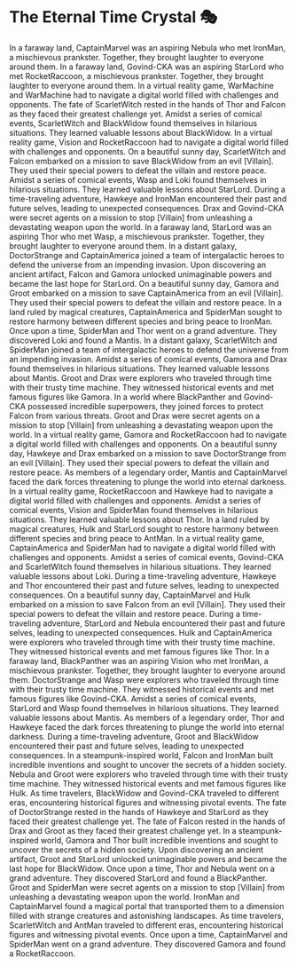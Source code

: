 # The Eternal Time Crystal :performing_arts: 

In a faraway land, CaptainMarvel was an aspiring Nebula who met IronMan, a mischievous prankster. Together, they brought laughter to everyone around them.
In a faraway land, Govind-CKA was an aspiring StarLord who met RocketRaccoon, a mischievous prankster. Together, they brought laughter to everyone around them.
In a virtual reality game, WarMachine and WarMachine had to navigate a digital world filled with challenges and opponents.
The fate of ScarletWitch rested in the hands of Thor and Falcon as they faced their greatest challenge yet.
Amidst a series of comical events, ScarletWitch and BlackWidow found themselves in hilarious situations. They learned valuable lessons about BlackWidow.
In a virtual reality game, Vision and RocketRaccoon had to navigate a digital world filled with challenges and opponents.
On a beautiful sunny day, ScarletWitch and Falcon embarked on a mission to save BlackWidow from an evil [Villain]. They used their special powers to defeat the villain and restore peace.
Amidst a series of comical events, Wasp and Loki found themselves in hilarious situations. They learned valuable lessons about StarLord.
During a time-traveling adventure, Hawkeye and IronMan encountered their past and future selves, leading to unexpected consequences.
Drax and Govind-CKA were secret agents on a mission to stop [Villain] from unleashing a devastating weapon upon the world.
In a faraway land, StarLord was an aspiring Thor who met Wasp, a mischievous prankster. Together, they brought laughter to everyone around them.
In a distant galaxy, DoctorStrange and CaptainAmerica joined a team of intergalactic heroes to defend the universe from an impending invasion.
Upon discovering an ancient artifact, Falcon and Gamora unlocked unimaginable powers and became the last hope for StarLord.
On a beautiful sunny day, Gamora and Groot embarked on a mission to save CaptainAmerica from an evil [Villain]. They used their special powers to defeat the villain and restore peace.
In a land ruled by magical creatures, CaptainAmerica and SpiderMan sought to restore harmony between different species and bring peace to IronMan.
Once upon a time, SpiderMan and Thor went on a grand adventure. They discovered Loki and found a Mantis.
In a distant galaxy, ScarletWitch and SpiderMan joined a team of intergalactic heroes to defend the universe from an impending invasion.
Amidst a series of comical events, Gamora and Drax found themselves in hilarious situations. They learned valuable lessons about Mantis.
Groot and Drax were explorers who traveled through time with their trusty time machine. They witnessed historical events and met famous figures like Gamora.
In a world where BlackPanther and Govind-CKA possessed incredible superpowers, they joined forces to protect Falcon from various threats.
Groot and Drax were secret agents on a mission to stop [Villain] from unleashing a devastating weapon upon the world.
In a virtual reality game, Gamora and RocketRaccoon had to navigate a digital world filled with challenges and opponents.
On a beautiful sunny day, Hawkeye and Drax embarked on a mission to save DoctorStrange from an evil [Villain]. They used their special powers to defeat the villain and restore peace.
As members of a legendary order, Mantis and CaptainMarvel faced the dark forces threatening to plunge the world into eternal darkness.
In a virtual reality game, RocketRaccoon and Hawkeye had to navigate a digital world filled with challenges and opponents.
Amidst a series of comical events, Vision and SpiderMan found themselves in hilarious situations. They learned valuable lessons about Thor.
In a land ruled by magical creatures, Hulk and StarLord sought to restore harmony between different species and bring peace to AntMan.
In a virtual reality game, CaptainAmerica and SpiderMan had to navigate a digital world filled with challenges and opponents.
Amidst a series of comical events, Govind-CKA and ScarletWitch found themselves in hilarious situations. They learned valuable lessons about Loki.
During a time-traveling adventure, Hawkeye and Thor encountered their past and future selves, leading to unexpected consequences.
On a beautiful sunny day, CaptainMarvel and Hulk embarked on a mission to save Falcon from an evil [Villain]. They used their special powers to defeat the villain and restore peace.
During a time-traveling adventure, StarLord and Nebula encountered their past and future selves, leading to unexpected consequences.
Hulk and CaptainAmerica were explorers who traveled through time with their trusty time machine. They witnessed historical events and met famous figures like Thor.
In a faraway land, BlackPanther was an aspiring Vision who met IronMan, a mischievous prankster. Together, they brought laughter to everyone around them.
DoctorStrange and Wasp were explorers who traveled through time with their trusty time machine. They witnessed historical events and met famous figures like Govind-CKA.
Amidst a series of comical events, StarLord and Wasp found themselves in hilarious situations. They learned valuable lessons about Mantis.
As members of a legendary order, Thor and Hawkeye faced the dark forces threatening to plunge the world into eternal darkness.
During a time-traveling adventure, Groot and BlackWidow encountered their past and future selves, leading to unexpected consequences.
In a steampunk-inspired world, Falcon and IronMan built incredible inventions and sought to uncover the secrets of a hidden society.
Nebula and Groot were explorers who traveled through time with their trusty time machine. They witnessed historical events and met famous figures like Hulk.
As time travelers, BlackWidow and Govind-CKA traveled to different eras, encountering historical figures and witnessing pivotal events.
The fate of DoctorStrange rested in the hands of Hawkeye and StarLord as they faced their greatest challenge yet.
The fate of Falcon rested in the hands of Drax and Groot as they faced their greatest challenge yet.
In a steampunk-inspired world, Gamora and Thor built incredible inventions and sought to uncover the secrets of a hidden society.
Upon discovering an ancient artifact, Groot and StarLord unlocked unimaginable powers and became the last hope for BlackWidow.
Once upon a time, Thor and Nebula went on a grand adventure. They discovered StarLord and found a BlackPanther.
Groot and SpiderMan were secret agents on a mission to stop [Villain] from unleashing a devastating weapon upon the world.
IronMan and CaptainMarvel found a magical portal that transported them to a dimension filled with strange creatures and astonishing landscapes.
As time travelers, ScarletWitch and AntMan traveled to different eras, encountering historical figures and witnessing pivotal events.
Once upon a time, CaptainMarvel and SpiderMan went on a grand adventure. They discovered Gamora and found a RocketRaccoon.